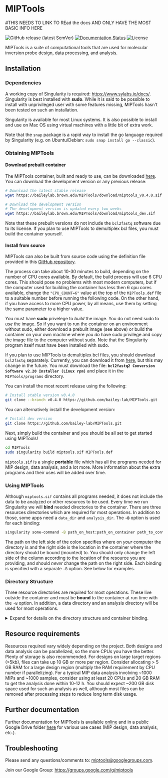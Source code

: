 # MIPTools

#THIS NEEDS TO LINK TO REad the docs AND ONLY HAVE THE MOST BASIC INFO HERE


<!-- [![Build Singularity](https://github.com/bailey-lab/MIPTools/actions/workflows/build-container.yaml/badge.svg)](https://github.com/bailey-lab/MIPTools/actions/workflows/build-container.yaml) -->

![GitHub release (latest
SemVer)](https://img.shields.io/github/v/release/bailey-lab/MIPTools)
[![Documentation Status](https://readthedocs.org/projects/miptools/badge/?version=latest)](https://miptools.readthedocs.io/en/latest/?badge=latest)
![License](https://img.shields.io/github/license/bailey-lab/MIPTools)

MIPTools is a suite of computational tools that are used for molecular
inversion probe design, data processing, and analysis.

## Installation

### Dependencies

A working copy of Singularity is required: https://www.sylabs.io/docs/.
Singularity is best installed with **sudo**. While it is said to be possible to
install with unprivileged user with some features missing, MIPTools hasn't been
tested on such an installation.

Singularity is available for most Linux systems. It is also possible to install
and use on Mac OS using virtual machines with a little bit of extra work.

Note that the `snap` package is a rapid way to install the go language required
by Singularity (e.g. on Ubuntu/Debian: `sudo snap install go --classic`).

### Obtaining MIPTools

#### Download prebuilt container

The MIPTools container, built and ready to use, can be downloaded
[here](https://baileylab.brown.edu/MIPTools/download/). You can download the
development version or any previous release:

```bash
# Download the latest stable release
wget https://baileylab.brown.edu/MIPTools/download/miptools_v0.4.0.sif

# Download the development version
# The development version is updated every two weeks
wget https://baileylab.brown.edu/MIPTools/download/miptools_dev.sif
```

Note that these prebuilt versions do not include the `bcl2fastq` software due
to its license. If you plan to use MIPTools to demultiplex bcl files, you must
build the container yourself.

#### Install from source

MIPTools can also be built from source code using the definition file provided
in this [GitHub repository](https://github.com/bailey-lab/MIPTools).

The process can take about 10-30 minutes to build, depending on the number of
CPU cores available. By default, the build process will use 6 CPU cores. This
should pose no problems with most modern computers, but if the computer used
for building the container has less then 6 cpu cores available, change the
`"CPU_COUNT=6"` value at the top of the `MIPTools.def` file to a suitable
number before running the following code. On the other hand, if you have access
to more CPU power, by all means, use them by setting the same parameter to a
higher value.

You must have **sudo** privelege to _build_ the image. You do not need sudo to
_use_ the image. So if you want to run the container on an environment without
sudo, either download a prebuilt image (see above) or build the container on
your own machine where you _do_ have sudo privilege and copy the image file to
the computer without sudo. Note that the Singularity program itself must have
been installed with sudo.

If you plan to use MIPTools to demultiplex bcl files, you should download
`bcl2fastq` separately. Currently, you can download it from
[here](https://support.illumina.com/downloads/bcl2fastq-conversion-software-v2-20.html),
but this may change in the future. You must download the file: **`bcl2fastq2 Conversion Software v2.20 Installer (Linux rpm)`** and place it in the
`MIPTools/programs` directory.

You can install the most recent release using the following:

```bash
# Install stable version v0.4.0
git clone --branch v0.4.0 https://github.com/bailey-lab/MIPTools.git
```

You can alternatively install the development version:

```bash
# Install dev version
git clone https://github.com/bailey-lab/MIPTools.git
```

Next, simply build the container and you should be all set to get started using
MIPTools!

```bash
cd MIPTools
sudo singularity build miptools.sif MIPTools.def
```

`miptools.sif` is a single **portable** file which has all the programs needed
for MIP design, data analysis, and a lot more. More information about the extra
programs and their uses will be added over time.

### Using MIPTools

Although `miptools.sif` contains all programs needed, it does not include the
data to be analyzed or other resources to be used. Every time we run
Singularity we will **bind** needed directories to the container. There are
three resources directories which are required for most operations. In addition
to those, some apps need a `data_dir` and `analysis_dir`. The **`-B`** option is
used for each binding:

```bash
singularity some-command -B path_on_host:path_on_container path_to_container
```

The path on the left side of the colon specifies where on _your_ computer the
directory is and the right side is the location in the container where the
directory should be bound (mounted) to. You should only change the left side of
the column according to the location of the resource you are providing, and
should _never_ change the path on the right side. Each binding is specified
with a separate `-B` option. See below for examples.

### Directory Structure

Three resource directories are required for most operations. These live outside
the container and must be **bound** to the container at run time with the `-B`
option. In addition, a data directory and an analysis directory will be used for
most
operations.

<details><summary>Expand for details on the directory structure and container
binding. </summary> <p>

- **base_resources:** Provided in the GitHub repository. It contains common
  resources across projects. It should be bound to the container with `-B [path to base resources dir outside of the container]:/opt/resources`. This
  makes the base_resources directory available to the container and it would
  be reached at `/opt/resources` path within the container. The
  `/opt/resources` part of this argument must not be altered. For example, if
  my base resources are located in my computer at `/home/base`, I would bind
  it to the container with `-B /home/base:/opt/resources`.

- **species_resources:** Contains resources shared by projects using the same
  target species (Pf, human, etc.). Bind this to `/opt/species_resources` in
  the container. For example, if I am working with _Plasmodium falciparum_
  sequences and I have the necessary files in my computer at `/home/pf3d/`,
  then the binding parameter is `-B /home/pf3d:/opt/species_resources`.

  _Contents of species_resources directory:_

  - _file_locations.tsv:_ This file is required for all operations. It is a
    tab separated text file showing where each required file will be
    located in the container. Each line corresponds to one file. First
    field states the species for the file, second field states what kind of
    file it is and the last field is the absolute path to the file.

    For example, the line _"pf &nbsp; &nbsp; &nbsp; &nbsp; fasta_genome
    &nbsp; &nbsp; &nbsp; &nbsp; /opt/species_resources/genomes/genome.fa"_
    would mean that the fasta genome file for the species 'pf' will be
    found at '/opt/species_resources/genomes/genome.fa' within the
    container. This also means that there is a file at
    /home/pf3d/genomes/genome.fa in my computer, assuming I bound
    /home/pf3d to /opt/species_resources in the container.

  - _fasta file:_ This file is required for all operations. Genome
    reference sequence in fasta format.

  - _bowtie2_genome:_ This file is required for probe design operations
    only. It is the reference genome indexed using bowtie2. If this is not
    available, it can be generated using MIPTools.

  - _bwa_genome:_ This file is required for data analysis operations only.
    It is the reference genome indexed using bwa. If this is not available,
    it can be generated using MIPTools.

  - _snps:_ This is an optional file. However, it is extremely useful in
    probe designs to avoid probe arms landing on variant regions, etc. So
    it should always be used except in rare cases where such a file is not
    available for the target species. The format of the file is vcf.
    Individual genotypes are not necessary (a.k.a. sites only vcf). The
    only requirement is that the INFO field for each variant has a field
    showing the population allele frequency of alternate alleles. By
    default, AF field is used. The AF field lists the allele frequencies of
    each alternate allele, and does not list the frequency of the reference
    allele. Vcf files may have other INFO fields that include allele
    frequency information. If such a field is to be used, there are two
    settings in the design settings file (.rinfo file) that must be
    modified. _allele_frequency_name_ field must be set to the INFO field
    name to be used; _af_start_index_ may have to be set to a 1 (instead of
    default 0) depending on whether the reference allele frequency is
    provided in the new field. For example, if we want to use the 1000
    genomes vcf file, the allele frequencies are provided in the CAF field
    and they include the reference allele. We would have to change the
    _allele_frequency_name_ field to _CAF_ from the default _AF_; and set
    _af_start_index_ to 1 because the first alternate allele's frequency is
    provided in the second place (following the reference allele).

  - _refgene:_ RefGen style gene/gene prediction table in GenePred format.
    These are available at http://genome.ucsc.edu under Tools/Table Browser
    for most species. The fields in the file are "bin, name, chrom, strand,
    txStart, txEnd, cdsStart, cdsEnd, exonCount, exonStarts, exonEnds,
    score, name2, cdsStartStat, cdsEndStat, exonFrames". This file is
    required for probe design operations if genic information is to be
    used. For example, if probes need to be designed for exons of a gene,
    or a gene name is given as design target. If a gene name will be
    provided, it must match the **name2** column of the RefGen file. If you
    are creating this file manually, the only fields necessary are: chrom,
    strand, exonStarts, exonEnds and name2. All other fields can be set to
    an arbitrary value (none, for example) but not left empty. The order of
    columns must not be changed.

    Note: If you have gff3/gtf formatted files, they can be converted to
    GenePred format using Jim Kent's programs
    [gff3ToGenePred](http://hgdownload.cse.ucsc.edu/admin/exe/linux.x86_64/gff3ToGenePred)
    and
    [gtfToGenePred](http://hgdownload.cse.ucsc.edu/admin/exe/linux.x86_64/gtfToGenePred).

  - _refgene_tabix:_ RefGen file, sorted and indexed using tabix. File
    requirement is the same as the refgene file. tabix is available within
    the MIPTools container, so you don't have to install it yourself.

- **project_resources:** Contains project specific files (probe sequences,
  sample information, etc.). Bind this to `/opt/project_resources`

- **data_dir:** Contains data to be analyzed. Typically, nothing will be
  written to this directory. Bind this directory to `/opt/data`.

- **analysis_dir:** Where analysis will be carried out and all output files
  will be saved. Bind it to `/opt/analysis` This is the only directory that
  needs write permission as the output will be saved here.

`data_dir` and `analysis_dir` will have different content for different app
operations. Also, one app's analysis directory may be the next app's data
directory in the pipeline.

</p> </details>

## Resource requirements

Resources required vary widely depending on the project. Both designs and data
analysis can be parallelized, so the more CPUs you have the better. Plenty of
storage is also recommended. For designs on large target regions (>5kb), files
can take up 10 GB or more per region. Consider allocating > 5 GB RAM for a
large design region (multiply the RAM requirement by CPU number if
parallelizing). For a typical MIP data analysis involving ~1000 MIPs and ~1000
samples, consider using at least 20 CPUs and 20 GB RAM to get the analysis done
within 10-12 h. You should expect ~200 GB disk space used for such an analysis
as well, although most files can be removed after processing steps to reduce
long term disk usage.

## Further documentation

Further documentation for MIPTools is available
[online](https://miptools.readthedocs.io/) and in a public Google Drive
folder
[here](https://drive.google.com/drive/folders/1Tmu7hdRYrdw-jqAN35lZpIjG2lBebuCK?usp=sharing)
for various use cases (MIP design, data analysis, etc.).

## Troubleshooting

Please send any questions/comments to: <miptools@googlegroups.com>.

Join our Google Group: <https://groups.google.com/g/miptools>
